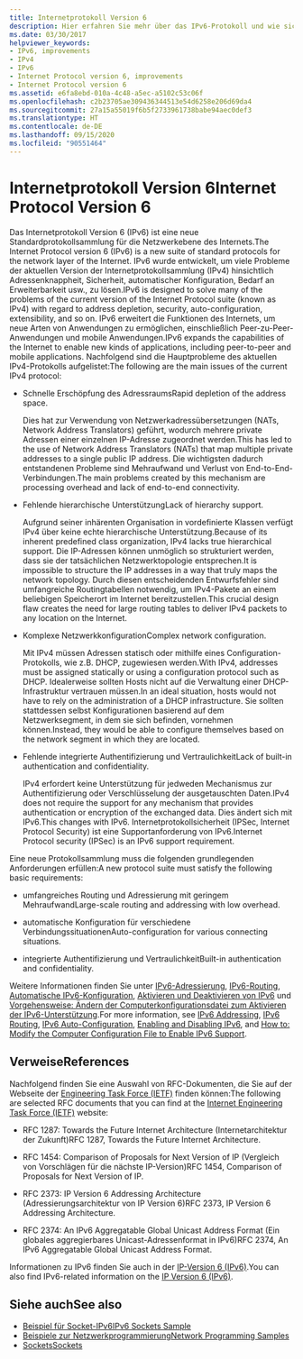 ```yaml
---
title: Internetprotokoll Version 6
description: Hier erfahren Sie mehr über das IPv6-Protokoll und wie sich dieses vom IPv4-Protokoll unterscheidet. .NET Framework-Anwendungen unterstützen IPv6, erfordern jedoch möglicherweise eine Konfiguration.
ms.date: 03/30/2017
helpviewer_keywords:
- IPv6, improvements
- IPv4
- IPv6
- Internet Protocol version 6, improvements
- Internet Protocol version 6
ms.assetid: e6fa8ebd-010a-4c48-a5ec-a5102c53c06f
ms.openlocfilehash: c2b23705ae309436344513e54d6258e206d69da4
ms.sourcegitcommit: 27a15a55019f6b5f2733961738babe94aec0def3
ms.translationtype: HT
ms.contentlocale: de-DE
ms.lasthandoff: 09/15/2020
ms.locfileid: "90551464"
---
```

# <a name="internet-protocol-version-6"></a><span data-ttu-id="c6816-104">Internetprotokoll Version 6</span><span class="sxs-lookup"><span data-stu-id="c6816-104">Internet Protocol Version 6</span></span>
<span data-ttu-id="c6816-105">Das Internetprotokoll Version 6 (IPv6) ist eine neue Standardprotokollsammlung für die Netzwerkebene des Internets.</span><span class="sxs-lookup"><span data-stu-id="c6816-105">The Internet Protocol version 6 (IPv6) is a new suite of standard protocols for the network layer of the Internet.</span></span> <span data-ttu-id="c6816-106">IPv6 wurde entwickelt, um viele Probleme der aktuellen Version der Internetprotokollsammlung (IPv4) hinsichtlich Adressenknappheit, Sicherheit, automatischer Konfiguration, Bedarf an Erweiterbarkeit usw., zu lösen.</span><span class="sxs-lookup"><span data-stu-id="c6816-106">IPv6 is designed to solve many of the problems of the current version of the Internet Protocol suite (known as IPv4) with regard to address depletion, security, auto-configuration, extensibility, and so on.</span></span> <span data-ttu-id="c6816-107">IPv6 erweitert die Funktionen des Internets, um neue Arten von Anwendungen zu ermöglichen, einschließlich Peer-zu-Peer-Anwendungen und mobile Anwendungen.</span><span class="sxs-lookup"><span data-stu-id="c6816-107">IPv6 expands the capabilities of the Internet to enable new kinds of applications, including peer-to-peer and mobile applications.</span></span> <span data-ttu-id="c6816-108">Nachfolgend sind die Hauptprobleme des aktuellen IPv4-Protokolls aufgelistet:</span><span class="sxs-lookup"><span data-stu-id="c6816-108">The following are the main issues of the current IPv4 protocol:</span></span>  
  
- <span data-ttu-id="c6816-109">Schnelle Erschöpfung des Adressraums</span><span class="sxs-lookup"><span data-stu-id="c6816-109">Rapid depletion of the address space.</span></span>  
  
     <span data-ttu-id="c6816-110">Dies hat zur Verwendung von Netzwerkadressübersetzungen (NATs, Network Address Translators) geführt, wodurch mehrere private Adressen einer einzelnen IP-Adresse zugeordnet werden.</span><span class="sxs-lookup"><span data-stu-id="c6816-110">This has led to the use of Network Address Translators (NATs) that map multiple private addresses to a single public IP address.</span></span> <span data-ttu-id="c6816-111">Die wichtigsten dadurch entstandenen Probleme sind Mehraufwand und Verlust von End-to-End-Verbindungen.</span><span class="sxs-lookup"><span data-stu-id="c6816-111">The main problems created by this mechanism are processing overhead and lack of end-to-end connectivity.</span></span>  
  
- <span data-ttu-id="c6816-112">Fehlende hierarchische Unterstützung</span><span class="sxs-lookup"><span data-stu-id="c6816-112">Lack of hierarchy support.</span></span>  
  
     <span data-ttu-id="c6816-113">Aufgrund seiner inhärenten Organisation in vordefinierte Klassen verfügt IPv4 über keine echte hierarchische Unterstützung.</span><span class="sxs-lookup"><span data-stu-id="c6816-113">Because of its inherent predefined class organization, IPv4 lacks true hierarchical support.</span></span> <span data-ttu-id="c6816-114">Die IP-Adressen können unmöglich so strukturiert werden, dass sie der tatsächlichen Netzwerktopologie entsprechen.</span><span class="sxs-lookup"><span data-stu-id="c6816-114">It is impossible to structure the IP addresses in a way that truly maps the network topology.</span></span> <span data-ttu-id="c6816-115">Durch diesen entscheidenden Entwurfsfehler sind umfangreiche Routingtabellen notwendig, um IPv4-Pakete an einem beliebigen Speicherort im Internet bereitzustellen.</span><span class="sxs-lookup"><span data-stu-id="c6816-115">This crucial design flaw creates the need for large routing tables to deliver IPv4 packets to any location on the Internet.</span></span>  
  
- <span data-ttu-id="c6816-116">Komplexe Netzwerkkonfiguration</span><span class="sxs-lookup"><span data-stu-id="c6816-116">Complex network configuration.</span></span>  
  
     <span data-ttu-id="c6816-117">Mit IPv4 müssen Adressen statisch oder mithilfe eines Configuration-Protokolls, wie z.B. DHCP, zugewiesen werden.</span><span class="sxs-lookup"><span data-stu-id="c6816-117">With IPv4, addresses must be assigned statically or using a configuration protocol such as DHCP.</span></span> <span data-ttu-id="c6816-118">Idealerweise sollten Hosts nicht auf die Verwaltung einer DHCP-Infrastruktur vertrauen müssen.</span><span class="sxs-lookup"><span data-stu-id="c6816-118">In an ideal situation, hosts would not have to rely on the administration of a DHCP infrastructure.</span></span> <span data-ttu-id="c6816-119">Sie sollten stattdessen selbst Konfigurationen basierend auf dem Netzwerksegment, in dem sie sich befinden, vornehmen können.</span><span class="sxs-lookup"><span data-stu-id="c6816-119">Instead, they would be able to configure themselves based on the network segment in which they are located.</span></span>  
  
- <span data-ttu-id="c6816-120">Fehlende integrierte Authentifizierung und Vertraulichkeit</span><span class="sxs-lookup"><span data-stu-id="c6816-120">Lack of built-in authentication and confidentiality.</span></span>  
  
     <span data-ttu-id="c6816-121">IPv4 erfordert keine Unterstützung für jedweden Mechanismus zur Authentifizierung oder Verschlüsselung der ausgetauschten Daten.</span><span class="sxs-lookup"><span data-stu-id="c6816-121">IPv4 does not require the support for any mechanism that provides authentication or encryption of the exchanged data.</span></span> <span data-ttu-id="c6816-122">Dies ändert sich mit IPv6.</span><span class="sxs-lookup"><span data-stu-id="c6816-122">This changes with IPv6.</span></span> <span data-ttu-id="c6816-123">Internetprotokollsicherheit (IPSec, Internet Protocol Security) ist eine Supportanforderung von IPv6.</span><span class="sxs-lookup"><span data-stu-id="c6816-123">Internet Protocol security (IPSec) is an IPv6 support requirement.</span></span>  
  
 <span data-ttu-id="c6816-124">Eine neue Protokollsammlung muss die folgenden grundlegenden Anforderungen erfüllen:</span><span class="sxs-lookup"><span data-stu-id="c6816-124">A new protocol suite must satisfy the following basic requirements:</span></span>  
  
- <span data-ttu-id="c6816-125">umfangreiches Routing und Adressierung mit geringem Mehraufwand</span><span class="sxs-lookup"><span data-stu-id="c6816-125">Large-scale routing and addressing with low overhead.</span></span>  
  
- <span data-ttu-id="c6816-126">automatische Konfiguration für verschiedene Verbindungssituationen</span><span class="sxs-lookup"><span data-stu-id="c6816-126">Auto-configuration for various connecting situations.</span></span>  
  
- <span data-ttu-id="c6816-127">integrierte Authentifizierung und Vertraulichkeit</span><span class="sxs-lookup"><span data-stu-id="c6816-127">Built-in authentication and confidentiality.</span></span>  
  
 <span data-ttu-id="c6816-128">Weitere Informationen finden Sie unter [IPv6-Adressierung](ipv6-addressing.md), [IPv6-Routing](ipv6-routing.md), [Automatische IPv6-Konfiguration](ipv6-auto-configuration.md), [Aktivieren und Deaktivieren von IPv6](enabling-and-disabling-ipv6.md) und [Vorgehensweise: Ändern der Computerkonfigurationsdatei zum Aktivieren der IPv6-Unterstützung](how-to-modify-the-computer-configuration-file-to-enable-ipv6-support.md).</span><span class="sxs-lookup"><span data-stu-id="c6816-128">For more information, see [IPv6 Addressing](ipv6-addressing.md), [IPv6 Routing](ipv6-routing.md), [IPv6 Auto-Configuration](ipv6-auto-configuration.md), [Enabling and Disabling IPv6](enabling-and-disabling-ipv6.md), and [How to: Modify the Computer Configuration File to Enable IPv6 Support](how-to-modify-the-computer-configuration-file-to-enable-ipv6-support.md).</span></span>  
  
## <a name="references"></a><span data-ttu-id="c6816-129">Verweise</span><span class="sxs-lookup"><span data-stu-id="c6816-129">References</span></span>  
 <span data-ttu-id="c6816-130">Nachfolgend finden Sie eine Auswahl von RFC-Dokumenten, die Sie auf der Webseite der [Engineering Task Force (IETF)](https://www.ietf.org/) finden können:</span><span class="sxs-lookup"><span data-stu-id="c6816-130">The following are selected RFC documents that you can find at the [Internet Engineering Task Force (IETF)](https://www.ietf.org/) website:</span></span>  
  
- <span data-ttu-id="c6816-131">RFC 1287: Towards the Future Internet Architecture (Internetarchitektur der Zukunft)</span><span class="sxs-lookup"><span data-stu-id="c6816-131">RFC 1287, Towards the Future Internet Architecture.</span></span>  
  
- <span data-ttu-id="c6816-132">RFC 1454: Comparison of Proposals for Next Version of IP (Vergleich von Vorschlägen für die nächste IP-Version)</span><span class="sxs-lookup"><span data-stu-id="c6816-132">RFC 1454, Comparison of Proposals for Next Version of IP.</span></span>  
  
- <span data-ttu-id="c6816-133">RFC 2373: IP Version 6 Addressing Architecture (Adressierungsarchitektur von IP Version 6)</span><span class="sxs-lookup"><span data-stu-id="c6816-133">RFC 2373, IP Version 6 Addressing Architecture.</span></span>  
  
- <span data-ttu-id="c6816-134">RFC 2374: An IPv6 Aggregatable Global Unicast Address Format (Ein globales aggregierbares Unicast-Adressenformat in IPv6)</span><span class="sxs-lookup"><span data-stu-id="c6816-134">RFC 2374, An IPv6 Aggregatable Global Unicast Address Format.</span></span>  
  
 <span data-ttu-id="c6816-135">Informationen zu IPv6 finden Sie auch in der [IP-Version 6 (IPv6)](/previous-versions/windows/it-pro/windows-server-2008-R2-and-2008/dd379498(v=ws.10)).</span><span class="sxs-lookup"><span data-stu-id="c6816-135">You can also find IPv6-related information on the [IP Version 6 (IPv6)](/previous-versions/windows/it-pro/windows-server-2008-R2-and-2008/dd379498(v=ws.10)).</span></span>  
  
## <a name="see-also"></a><span data-ttu-id="c6816-136">Siehe auch</span><span class="sxs-lookup"><span data-stu-id="c6816-136">See also</span></span>

- <span data-ttu-id="c6816-137">[Beispiel für Socket-IPv6](/previous-versions/dotnet/netframework-3.0/ms180981(v=vs.85))</span><span class="sxs-lookup"><span data-stu-id="c6816-137">[IPv6 Sockets Sample](/previous-versions/dotnet/netframework-3.0/ms180981(v=vs.85))</span></span>
- [<span data-ttu-id="c6816-138">Beispiele zur Netzwerkprogrammierung</span><span class="sxs-lookup"><span data-stu-id="c6816-138">Network Programming Samples</span></span>](network-programming-samples.md)
- [<span data-ttu-id="c6816-139">Sockets</span><span class="sxs-lookup"><span data-stu-id="c6816-139">Sockets</span></span>](sockets.md)
